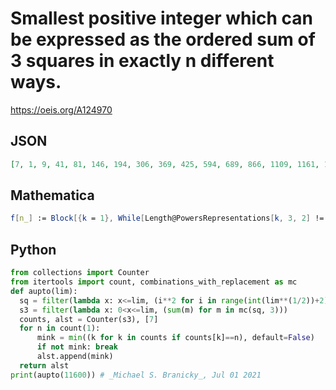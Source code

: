 # Smallest positive integer which can be expressed as the ordered sum of 3 squares in exactly n different ways\.
https://oeis.org/A124970
## JSON
```JSON
[7, 1, 9, 41, 81, 146, 194, 306, 369, 425, 594, 689, 866, 1109, 1161, 1154, 1361, 1634, 1781, 1889, 2141, 2729, 2609, 3626, 3366, 3566, 3449, 3506, 4241, 4289, 4826, 5066, 5381, 7034, 5561, 6254, 7229, 7829, 8186, 8069, 8126, 8609, 8921, 8774, 10386, 11574, 11129]
```
## Mathematica
```Mathematica
f[n_] := Block[{k = 1}, While[Length@PowersRepresentations[k, 3, 2] != n, k++]; k]; Table[f[n], {n, 0, 44}] (* _Ray Chandler_, Oct 31 2019 *)
```
## Python
```Python
from collections import Counter
from itertools import count, combinations_with_replacement as mc
def aupto(lim):
  sq = filter(lambda x: x<=lim, (i**2 for i in range(int(lim**(1/2))+2)))
  s3 = filter(lambda x: 0<x<=lim, (sum(m) for m in mc(sq, 3)))
  counts, alst = Counter(s3), [7]
  for n in count(1):
      mink = min((k for k in counts if counts[k]==n), default=False)
      if not mink: break
      alst.append(mink)
  return alst
print(aupto(11600)) # _Michael S. Branicky_, Jul 01 2021
```
